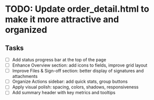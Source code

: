 # TODO: Update order_detail.html to make it more attractive and organized

## Tasks
- [ ] Add status progress bar at the top of the page
- [ ] Enhance Overview section: add icons to fields, improve grid layout
- [ ] Improve Files & Sign-off section: better display of signatures and attachments
- [ ] Organize Actions sidebar: add quick stats, group buttons
- [ ] Apply visual polish: spacing, colors, shadows, responsiveness
- [ ] Add summary header with key metrics and tooltips
